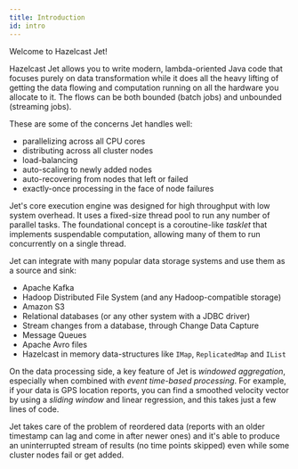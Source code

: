 ```yaml
---
title: Introduction
id: intro
---
```


Welcome to Hazelcast Jet!

Hazelcast Jet allows you to write modern, lambda-oriented Java code
that focuses purely on data transformation while it does all the heavy
lifting of getting the data flowing and computation running on all the
hardware you allocate to it. The flows can be both bounded (batch jobs)
and unbounded (streaming jobs).

These are some of the concerns Jet handles well:

- parallelizing across all CPU cores
- distributing across all cluster nodes
- load-balancing
- auto-scaling to newly added nodes
- auto-recovering from nodes that left or failed
- exactly-once processing in the face of node failures

Jet's core execution engine was designed for high throughput with low
system overhead. It uses a fixed-size thread pool to run any number of
parallel tasks. The foundational concept is a coroutine-like *tasklet*
that implements suspendable computation, allowing many of them to run
concurrently on a single thread.

Jet can integrate with many popular data storage systems and use them as
a source and sink:

- Apache Kafka
- Hadoop Distributed File System (and any Hadoop-compatible storage)
- Amazon S3
- Relational databases (or any other system with a JDBC driver)
- Stream changes from a database, through Change Data Capture
- Message Queues
- Apache Avro files
- Hazelcast in memory data-structures like `IMap`, `ReplicatedMap`
 and `IList`

On the data processing side, a key feature of Jet is *windowed
aggregation*, especially when combined with *event time-based
processing*. For example, if your data is GPS location reports, you
can find a smoothed velocity vector by using a *sliding window* and
linear regression, and this takes just a few lines of code.

Jet takes care of the problem of reordered data (reports with an older
timestamp can lag and come in after newer ones) and it's able to produce
an uninterrupted stream of results (no time points skipped) even while
some cluster nodes fail or get added.
